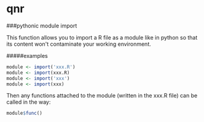 # qnr
###pythonic module import

This function allows you to import a R file as a module like in python
so that its content won't contaminate your working environment.

#####examples
```R
module <- import('xxx.R')
module <- import(xxx.R)
module <- import('xxx')
module <- import(xxx)
```
Then any functions attached to the module (written in the xxx.R file) can be called in the way:
```R
module$func()
```

